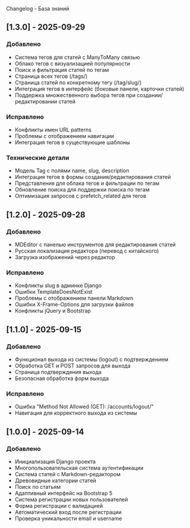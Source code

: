 Changelog - База знаний

## [1.3.0] - 2025-09-29

### Добавлено

- Система тегов для статей с ManyToMany связью
- Облако тегов с визуализацией популярности
- Поиск и фильтрация статей по тегам
- Страница всех тегов (/tags/)
- Страница статей по конкретному тегу (/tag/slug/)
- Интеграция тегов в интерфейс (боковые панели, карточки статей)
- Поддержка множественного выбора тегов при создании/редактировании статей

### Исправлено

- Конфликты имен URL patterns
- Проблемы с отображением навигации
- Интеграция тегов в существующие шаблоны

### Технические детали

- Модель Tag с полями name, slug, description
- Интеграция тегов в формы создания/редактирования статей
- Представления для облака тегов и фильтрации по тегам
- Обновление поиска для поддержки поиска по тегам
- Оптимизация запросов с prefetch_related для тегов

## [1.2.0] - 2025-09-28

### Добавлено

- MDEditor с панелью инструментов для редактирования статей
- Русская локализация редактора (перевод с китайского)
- Загрузка изображений через редактор

### Исправлено

- Конфликты slug в админке Django
- Ошибки TemplateDoesNotExist
- Проблемы с отображением панели Markdown
- Ошибки X-Frame-Options для загрузки файлов
- Конфликты jQuery и Bootstrap

## [1.1.0] - 2025-09-15

### Добавлено

- Функционал выхода из системы (logout) с подтверждением
- Обработка GET и POST запросов для выхода
- Страница подтверждения выхода
- Безопасная обработка форм выхода

### Исправлено

- Ошибка "Method Not Allowed (GET): /accounts/logout/"
- Навигация для корректного выхода из системы

## [1.0.0] - 2025-09-14

### Добавлено

- Инициализация Django проекта
- Многопользовательская система аутентификации
- Система статей с Markdown-редактором
- Древовидные категории статей
- Поиск по статьям
- Адаптивный интерфейс на Bootstrap 5
- Система регистрации новых пользователей
- Форма регистрации с валидацией
- Автоматический вход после регистрации
- Проверка уникальности email и username

